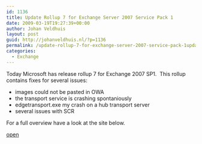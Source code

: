 ```yaml
---
id: 1136
title: Update Rollup 7 for Exchange Server 2007 Service Pack 1
date: 2009-03-19T19:27:39+00:00
author: Johan Veldhuis
layout: post
guid: http://johanveldhuis.nl/?p=1136
permalink: /update-rollup-7-for-exchange-server-2007-service-pack-1update-rollup-7-for-exchange-server-2007-service-pack-1/
categories:
  - Exchange
---
```

Today Microsoft has release rollup 7 for Exchange 2007 SP1.  This rollup contains fixes for several issues:

  * images could not be pasted in OWA
  * the transport service is crashing spontaniously
  * edgetransport.exe my crash on a hub transport server
  * several issues with SCR

For a full overview have a look at the site below.

<a href="http://support.microsoft.com/kb/960384" target="_blank">open</a>